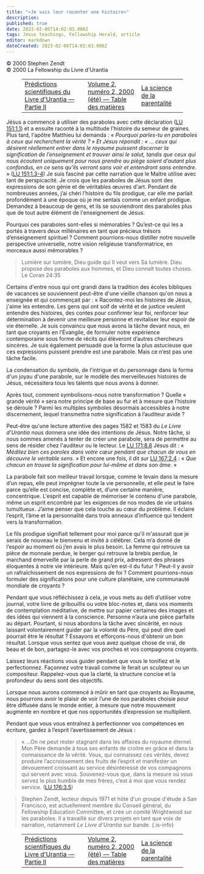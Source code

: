 ```yaml
---
title: "«Je vais leur raconter une histoire»"
description: 
published: true
date: 2023-02-06T14:02:03.086Z
tags: Jesus teachings, Fellowship Herald, article
editor: markdown
dateCreated: 2023-02-06T14:02:03.086Z
---
```


<p class="v-card v-sheet theme--light grey lighten-3 px-2">© 2000 Stephen Zendt<br>© 2000 La Fellowship du Livre d'Urantia</p>
<figure class="table chapter-navigator">
  <table>
    <tbody>
      <tr>
        <td>
        <a href="/fr/article/Irwin_Ginsburgh/Scientific_Predictions_of_The_Urantia_Book_2">
          <span class="mdi mdi-arrow-left-drop-circle"></span><span class="pl-2">Prédictions scientifiques du Livre d'Urantia — Partie II</span>
        </a>
        </td>
        <td>
        <a href="/fr/index/articles_herald#volume-2-numéro-2-2000-été">
          <span class="mdi mdi-book-open-variant"></span><span class="pl-2">Volume 2, numéro 2, 2000 (été) — Table des matières</span>
        </a>
        </td>
        <td>
        <a href="/fr/article/Sara_Blackstock/The_Science_of_Parenting">
          <span class="pr-2">La science de la parentalité</span><span class="mdi mdi-arrow-right-drop-circle"></span>
        </a>
        </td>
      </tr>
    </tbody>
  </table>
</figure>



Jésus a commencé à utiliser des paraboles avec cette déclaration (<a id="a13_66"></a>[LU 151:1.1](/fr/The_Urantia_Book/151#p1_1)) et a ensuite raconté à la multitude l'histoire du semeur de graines. Plus tard, l'apôtre Matthieu lui demanda : « _Pourquoi parles-tu en paraboles à ceux qui recherchent la vérité ? » Et Jésus répondit : « ... ceux qui désirent réellement entrer dans le royaume puissent discerner la signification de l’enseignement et trouver ainsi le salut, tandis que ceux qui nous écoutent uniquement pour nous prendre au piège soient d’autant plus confondus, en ce sens qu’ils verront sans voir et entendront sans entendre._ » (<a id="a13_627"></a>[LU 151:1.3-4](/fr/The_Urantia_Book/151#p1_3)) Je suis fasciné par cette narration que le Maître utilise avec tant de perspicacité. Je crois que les paraboles de Jésus sont des expressions de son génie et de véritables œuvres d'art. Pendant de nombreuses années, j’ai chéri l’histoire du fils prodigue, car elle me parlait profondément à une époque où je me sentais comme un enfant prodigue. Demandez à beaucoup de gens, et ils se souviendront des paraboles plus que de tout autre élément de l'enseignement de Jésus.

Pourquoi ces paraboles sont-elles si mémorables ? Qu’est-ce qui les a portés à travers deux millénaires en tant que précieux trésors d’enseignement spirituel ? Comment pourrions-nous distiller notre nouvelle perspective universelle, notre vision religieuse transformatrice, en morceaux aussi mémorables ?

> Lumière sur lumière, Dieu guide qui Il veut vers Sa lumière. Dieu propose des paraboles aux hommes, et Dieu connaît toutes choses. Le Coran 24:35

Certains d'entre nous qui ont grandi dans la tradition des écoles bibliques de vacances se souviennent peut-être d'une vieille chanson qu'on nous a enseignée et qui commençait par : « Racontez-moi les histoires de Jésus, j'aime les entendre. Les gens qui ont soif de vérité et de justice veulent entendre des histoires, des contes pour confirmer leur foi, renforcer leur détermination à devenir une meilleure personne et revitaliser leur espoir de vie éternelle. Je suis convaincu que nous avons la tâche devant nous, en tant que croyants en l’Évangile, de formuler notre expérience contemporaine sous forme de récits qui élèveront d’autres chercheurs sincères. Je suis également persuadé que la forme la plus astucieuse que ces expressions puissent prendre est une parabole. Mais ce n’est pas une tâche facile.

La condensation du symbole, de l'intrigue et du personnage dans la forme d'un joyau d'une parabole, sur le modèle des merveilleuses histoires de Jésus, nécessitera tous les talents que nous avons à donner.

Après tout, comment symbolisons-nous notre transformation ? Quelle « grande vérité » sera notre principe de base au fur et à mesure que l’histoire se déroule ? Parmi les multiples symboles désormais accessibles à notre discernement, lequel transmettra notre signification à l’auditeur avide ?

Peut-être qu'une lecture attentive des pages 1582 et 1583 du _Le Livre d'Urantia_ nous donnera une idée des intentions de Jésus. Notre tâche, si nous sommes amenés à tenter de créer une parabole, sera de permettre au sens de résider chez l'auditeur ou le lecteur. Le <a id="a25_267"></a>[LU 171:8.8](/fr/The_Urantia_Book/171#p8_8) Jésus dit : « _Méditez bien ces paroles dans votre cœur pendant que chacun de vous en découvre le véritable sens_. » Et encore une fois, il dit sur <a id="a25_459"></a>[LU 167:2.4](/fr/The_Urantia_Book/167#p2_4) : « _Que chacun en trouve la signification pour lui-même et dans son âme_. »

La parabole fait son meilleur travail lorsque, comme le levain dans la mesure d’un repas, elle peut imprégner toute la vie personnelle, et elle peut le faire parce qu’elle est concise, complète et, d’une certaine manière, concentrique. L'esprit est capable de mémoriser le contenu d'une parabole, même un esprit encombré par les exigences de nos modes de vie urbains tumultueux. J’aime penser que cela touche au cœur du problème. Il éclaire l’esprit, l’âme et la personnalité dans trois anneaux d’influence qui tendent vers la transformation.

Le fils prodigue signifiait tellement pour moi parce qu'il m'assurait que je serais de nouveau le bienvenu et invité à célébrer. Cela m’a donné de l’espoir au moment où j’en avais le plus besoin. La femme qui retrouve sa pièce de monnaie perdue, le berger qui retrouve la brebis perdue, le marchand émerveillé par la perle de grand prix, adressent des phrases éloquentes à notre vie intérieure. Mais qu’en est-il du futur ? Peut-il y avoir un rafraîchissement de nos expressions de foi ? Comment pourrions-nous formuler des significations pour une culture planétaire, une communauté mondiale de croyants ?

Pendant que vous réfléchissez à cela, je vous mets au défi d’utiliser votre journal, votre livre de gribouillis ou votre bloc-notes et, dans vos moments de contemplation méditative, de mettre sur papier certaines des images et des idées qui viennent à la conscience. Personne n’aura une pièce parfaite au départ. Pourtant, si nous abordons la tâche avec sincérité, en nous laissant volontairement guider par la volonté du Père, qui peut dire quel pourrait être le résultat ? Essayons et efforçons-nous d'obtenir un bon résultat. Lorsque vous sentez que vous avez quelque chose de vrai, de beau et de bon, partagez-le avec vos proches et vos compagnons croyants.

Laissez leurs réactions vous guider pendant que vous le tonifiez et le perfectionnez. Façonnez votre travail comme le ferait un sculpteur ou un compositeur. Rappelez-vous que la clarté, la structure concise et la profondeur du sens sont des objectifs.

Lorsque nous aurons commencé à mûrir en tant que croyants au Royaume, nous pourrons avoir le plaisir de voir l’une de nos paraboles choisie pour être diffusée dans le monde entier, à mesure que notre mouvement augmente en nombre et que nos opportunités d’expression se multiplient.

Pendant que vous vous entraînez à perfectionner vos compétences en écriture, gardez à l’esprit l’avertissement de Jésus :

> « ...On ne peut rester stagnant dans les affaires du royaume éternel. Mon Père demande à tous ses enfants de croitre en grâce et dans la connaissance de la vérité. Vous, qui connaissez ces vérités, devez produire l’accroissement des fruits de l’esprit et manifester un dévouement croissant au service désintéressé de vos compagnons qui servent avec vous. Souvenez-vous que, dans la mesure où vous servez le plus humble de mes frères, c’est à moi que vous rendez service. (<a id="a39_474"></a>[LU 176:3.5](/fr/The_Urantia_Book/176#p3_5))

> Stephen Zendt, lecteur depuis 1971 et hôte d'un groupe d'étude à San Francisco, est actuellement membre du Conseil général, du Fellowship Education Committee, et crée un comité Wrightwood sur les paraboles. Il a travaillé sur divers projets en tant que voix de narration, notamment _Le Livre d'Urantia_ sur bande.
{.is-info}



<figure class="table chapter-navigator">
  <table>
    <tbody>
      <tr>
        <td>
        <a href="/fr/article/Irwin_Ginsburgh/Scientific_Predictions_of_The_Urantia_Book_2">
          <span class="mdi mdi-arrow-left-drop-circle"></span><span class="pl-2">Prédictions scientifiques du Livre d'Urantia — Partie II</span>
        </a>
        </td>
        <td>
        <a href="/fr/index/articles_herald#volume-2-numéro-2-2000-été">
          <span class="mdi mdi-book-open-variant"></span><span class="pl-2">Volume 2, numéro 2, 2000 (été) — Table des matières</span>
        </a>
        </td>
        <td>
        <a href="/fr/article/Sara_Blackstock/The_Science_of_Parenting">
          <span class="pr-2">La science de la parentalité</span><span class="mdi mdi-arrow-right-drop-circle"></span>
        </a>
        </td>
      </tr>
    </tbody>
  </table>
</figure>
